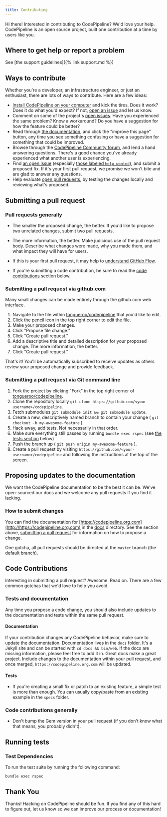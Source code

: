 ```yaml
---
title: Contributing
---
```


Hi there! Interested in contributing to CodePipeline? We'd love your help. CodePipeline is an open source project, built one contribution at a time by users like you.

## Where to get help or report a problem

See [the support guidelines]({% link support.md %})

## Ways to contribute

Whether you're a developer, an infrastructure engineer, or just an enthusiast, there are lots of ways to contribute. Here are a few ideas:

* [Install CodePipeline on your computer](https://https://codepipeline.org.com/docs/install/) and kick the tires. Does it work? Does it do what you'd expect? If not, [open an issue](https://github.com/tongueroo/codepipeline/issues/new/choose) and let us know.
* Comment on some of the project's [open issues](https://github.com/tongueroo/codepipeline/issues). Have you experienced the same problem? Know a workaround? Do you have a suggestion for how the feature could be better?
* Read through [the documentation](https://https://codepipeline.org.com/docs/), and click the "improve this page" button, any time you see something confusing or have a suggestion for something that could be improved.
* Browse through the [CodePipeline Community forum](https://community.https://codepipeline.org.com), and lend a hand answering questions. There's a good chance you've already experienced what another user is experiencing.
* Find [an open issue](https://github.com/tongueroo/codepipeline/issues) (especially [those labeled `help wanted`](https://github.com/tongueroo/codepipeline/issues?q=is%3Aissue+is%3Aopen+label%3A%22help+wanted%22)), and submit a proposed fix. If it's your first pull request, we promise we won't bite and are glad to answer any questions.
* Help evaluate [open pull requests](https://github.com/tongueroo/codepipeline/pulls), by testing the changes locally and reviewing what's proposed.

## Submitting a pull request

### Pull requests generally

* The smaller the proposed change, the better. If you'd like to propose two unrelated changes, submit two pull requests.

* The more information, the better. Make judicious use of the pull request body. Describe what changes were made, why you made them, and what impact they will have for users.

* If this is your first pull request, it may help to [understand GitHub Flow](https://guides.github.com/introduction/flow/).

* If you're submitting a code contribution, be sure to read the [code contributions](#code-contributions) section below.

### Submitting a pull request via github.com

Many small changes can be made entirely through the github.com web interface.

1. Navigate to the file within [tongueroo/codepipeline](https://github.com/tongueroo/codepipeline) that you'd like to edit.
2. Click the pencil icon in the top right corner to edit the file.
3. Make your proposed changes.
4. Click "Propose file change."
5. Click "Create pull request."
6. Add a descriptive title and detailed description for your proposed change. The more information, the better.
7. Click "Create pull request."

That's it! You'll be automatically subscribed to receive updates as others review your proposed change and provide feedback.

### Submitting a pull request via Git command line

1. Fork the project by clicking "Fork" in the top right corner of [tongueroo/codepipeline](https://github.com/tongueroo/codepipeline).
2. Clone the repository locally `git clone https://github.com/<your-username>/codepipeline`.
3. Fetch submodules `git submodule init && git submodule update`.
4. Create a new, descriptively named branch to contain your change ( `git checkout -b my-awesome-feature` ).
5. Hack away, add tests. Not necessarily in that order.
6. Make sure everything still passes by running `bundle exec rspec` (see [the tests section](#running-tests-locally) below)
7. Push the branch up ( `git push origin my-awesome-feature` ).
8. Create a pull request by visiting `https://github.com/<your-username>/codepipeline` and following the instructions at the top of the screen.

## Proposing updates to the documentation

We want the CodePipeline documentation to be the best it can be. We've open-sourced our docs and we welcome any pull requests if you find it lacking.

### How to submit changes

You can find the documentation for [https://codepipeline.org.com](http://https://codepipeline.org.com) in the [docs](https://github.com/tongueroo/codepipeline/tree/master/docs) directory. See the section above, [submitting a pull request](#submitting-a-pull-request) for information on how to propose a change.

One gotcha, all pull requests should be directed at the `master` branch (the default branch).

## Code Contributions

Interesting in submitting a pull request? Awesome. Read on. There are a few common gotchas that we'd love to help you avoid.

### Tests and documentation

Any time you propose a code change, you should also include updates to the documentation and tests within the same pull request.

#### Documentation

If your contribution changes any CodePipeline behavior, make sure to update the documentation. Documentation lives in the `docs` folder.  It's a Jekyll site and can be started with `cd docs && bin/web`. If the docs are missing information, please feel free to add it in. Great docs make a great project. Include changes to the documentation within your pull request, and once merged, `https://codepipeline.org.com` will be updated.

#### Tests

* If you're creating a small fix or patch to an existing feature, a simple test is more than enough. You can usually copy/paste from an existing example in the `specs` folder.

### Code contributions generally

* Don't bump the Gem version in your pull request (if you don't know what that means, you probably didn't).

## Running tests

### Test Dependencies

To run the test suite by running the following command:

    bundle exec rspec

## Thank You

Thanks! Hacking on CodePipeline should be fun. If you find any of this hard to figure out, let us know so we can improve our process or documentation!